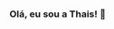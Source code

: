 ### Olá, eu sou a Thais! 👋
<script>
[![Blog] (https://img.shields.io/badge/[LinkedIn-0077B5?](https://www.linkedin.com/in/thais-stefani-moitinho-42bb7122b?utm_source=share&utm_campaign=share_via&utm_content=profile&utm_medium=android_app)style=for-the-badge&logo=linkedin&logoColor=white)]
</script>
